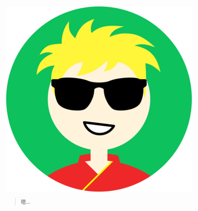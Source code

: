 <html>
    <head>
        <link rel="shortcut icon" href="favicon.gif" type="image/gif">
    </head>
</html>

![img](https://raw.githubusercontent.com/26awen/26awen.github.io/master/chidianyao.png)

> 嗯...

